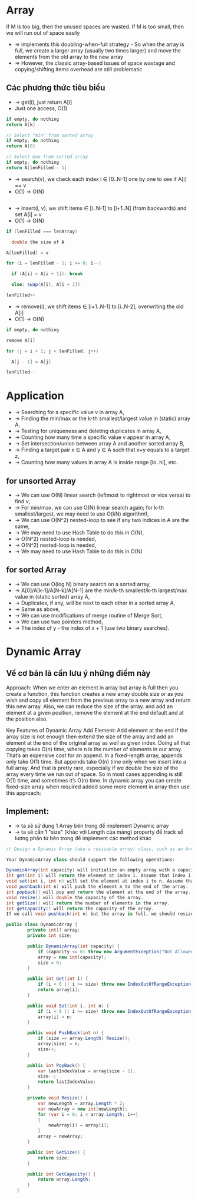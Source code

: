 
# Array
If M is too big, then the unused spaces are wasted.
If M is too small, then we will run out of space easily
* => implements this doubling-when-full strategy - So when the array is full, we create a larger array (usually two times larger) and move the elements from the old array to the new array
* => However, the classic array-based issues of space wastage and copying/shifting items overhead are still problematic

## Các phương thức tiêu biểu

* -> get(i), just return A[i]
* Just one access, O(1)
```cs
if empty, do nothing
return A[k]

// Select "min" from sorted array
if empty, do nothing
return A[0]

// Select max from sorted array
if empty, do nothing
return A[lenFilled - 1]
```


* -> search(v), we check each index i ∈ [0..N-1] one by one to see if A[i] == v
*  O(1) -> O(N)
```cs

```

* -> insert(i, v), we shift items ∈ [i..N-1] to [i+1..N] (from backwards) and set A[i] = v
*  O(1) -> O(N)
```cs
if (lenFilled === lenArray)

  double the size of A

A[lenFilled] = v

for (i = lenFilled - 1; i >= 0; i--)

  if (A[i] < A[i + 1]): break

  else: swap(A[i], A[i + 1])

lenFilled++
```

* -> remove(i), we shift items ∈ [i+1..N-1] to [i..N-2], overwriting the old A[i]
*  O(1) -> O(N)
```cs
if empty, do nothing

remove A[i]

for (j = i + 1; j < lenFilled; j++)

  A[j - 1] = A[j]

lenFilled--
```

# Application
* -> Searching for a specific value v in array A,
* -> Finding the min/max or the k-th smallest/largest value in (static) array A,
* -> Testing for uniqueness and deleting duplicates in array A,
* -> Counting how many time a specific value v appear in array A,
* -> Set intersection/union between array A and another sorted array B,
* -> Finding a target pair x ∈ A and y ∈ A such that x+y equals to a target z,
* -> Counting how many values in array A is inside range [lo..hi], etc.

## for unsorted Array
* -> We can use O(N) linear search (leftmost to rightmost or vice versa) to find v,
* -> For min/max, we can use O(N) linear search again; for k-th smallest/largest, we may need to use O(kN) algorithm1,
* -> We can use O(N^2) nested-loop to see if any two indices in A are the same,
* -> We may need to use Hash Table to do this in O(N),
* -> O(N^2) nested-loop is needed,
* -> O(N^2) nested-loop is needed,
* -> We may need to use Hash Table to do this in O(N)

## for sorted Array
* -> We can use O(log N) binary search on a sorted array,
* -> A[0]/A[k-1]/A[N-k]/A[N-1] are the min/k-th smallest/k-th largest/max value in (static sorted) array A,
* -> Duplicates, if any, will be next to each other in a sorted array A,
* -> Same as above,
* -> We can use modifications of merge routine of Merge Sort,
* -> We can use two pointers method,
* -> The index of y - the index of x + 1 (use two binary searches).

# Dynamic Array

## Về cơ bản là cần lưu ý những điểm này
Approach: When we enter an element in array but array is full then you create a function, this function creates a new array double size or as you wish and copy all element from the previous array to a new array and return this new array. Also, we can reduce the size of the array. and add an element at a given position, remove the element at the end default and at the position also.

Key Features of Dynamic Array
Add Element: Add element at the end if the array size is not enough then extend the size of the array and add an element at the end of the original array as well as given index. Doing all that copying takes O(n) time, where n is the number of elements in our array. That’s an expensive cost for an append. In a fixed-length array, appends only take O(1) time. But appends take O(n) time only when we insert into a full array. And that is pretty rare, especially if we double the size of the array every time we run out of space. So in most cases appending is still O(1) time, and sometimes it’s O(n) time. In dynamic array you can create fixed-size array when required added some more element in array then use this approach:

## Implement:
* -> ta sẽ sử dụng 1 Array bên trong để implement Dynamic array
* -> ta sẽ cần 1 "size" (khác với Length của mảng) property để track số lượng phần tử bên trong để implement các method khác 

```cs
// Design a Dynamic Array (aka a resizable array) class, such as an ArrayList in Java or a vector in C++.

Your DynamicArray class should support the following operations:

DynamicArray(int capacity) will initialize an empty array with a capacity of capacity, where capacity > 0.
int get(int i) will return the element at index i. Assume that index i is valid.
void set(int i, int n) will set the element at index i to n. Assume that index i is valid.
void pushback(int n) will push the element n to the end of the array.
int popback() will pop and return the element at the end of the array. Assume that the array is non-empty.
void resize() will double the capacity of the array.
int getSize() will return the number of elements in the array.
int getCapacity() will return the capacity of the array.
If we call void pushback(int n) but the array is full, we should resize the array first.
```
```cs
public class DynamicArray {
        private int[] array;
        private int size;

        public DynamicArray(int capacity) {
            if (capacity <= 0) throw new ArgumentException("Not Allowed");
            array = new int[capacity];
            size = 0;
        }

        public int Get(int i) {
            if (i < 0 || i >= size) throw new IndexOutOfRangeException();
            return array[i];
        }

        public void Set(int i, int n) {
            if (i < 0 || i >= size) throw new IndexOutOfRangeException();
            array[i] = n;
        }

        public void PushBack(int n) {
            if (size == array.Length) Resize();
            array[size] = n;
            size++; 
        }

        public int PopBack() {
            var lastIndexValue = array[size - 1];
            size--;
            return lastIndexValue;
        }

        private void Resize() {
            var newLength = array.Length * 2;
            var newArray = new int[newLength];
            for (var i = 0; i < array.Length; i++)
            {
                newArray[i] = array[i];
            }
            array = newArray;
        }

        public int GetSize() {
            return size;
        }

        public int GetCapacity() {
            return array.Length;
        }
    }
```
